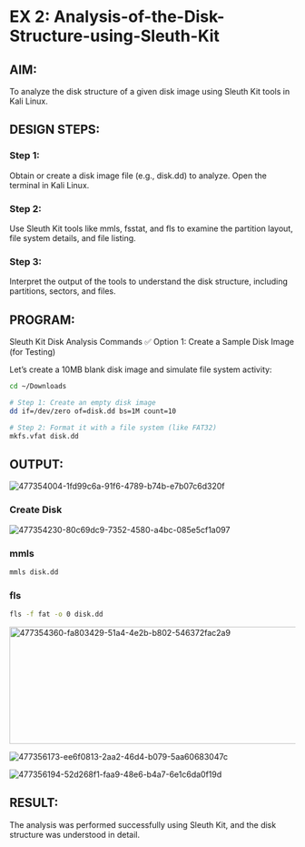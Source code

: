 # EX 2: Analysis-of-the-Disk-Structure-using-Sleuth-Kit
## AIM:
To analyze the disk structure of a given disk image using Sleuth Kit tools in Kali Linux.


## DESIGN STEPS:
### Step 1:
Obtain or create a disk image file (e.g., disk.dd) to analyze. Open the terminal in Kali Linux.

### Step 2:
Use Sleuth Kit tools like mmls, fsstat, and fls to examine the partition layout, file system details, and file listing.

### Step 3:
Interpret the output of the tools to understand the disk structure, including partitions, sectors, and files.

## PROGRAM:
Sleuth Kit Disk Analysis Commands
✅ Option 1: Create a Sample Disk Image (for Testing)

Let’s create a 10MB blank disk image and simulate file system activity:

```bash
cd ~/Downloads

# Step 1: Create an empty disk image
dd if=/dev/zero of=disk.dd bs=1M count=10

# Step 2: Format it with a file system (like FAT32)
mkfs.vfat disk.dd
```

## OUTPUT:
![477354004-1fd99c6a-91f6-4789-b74b-e7b07c6d320f](https://github.com/user-attachments/assets/bc557f91-e39f-42f8-b341-b83a76397566)


### Create Disk
![477354230-80c69dc9-7352-4580-a4bc-085e5cf1a097](https://github.com/user-attachments/assets/822fe0b0-45e4-4a61-a38d-a9d52b3c1ef3)


### mmls 
```bash
mmls disk.dd
```
### fls
```bash
fls -f fat -o 0 disk.dd
```

 <img width="1153" height="206" alt="477354360-fa803429-51a4-4e2b-b802-546372fac2a9" src="https://github.com/user-attachments/assets/8a3d248e-075f-44dd-8c4e-6a13193c1137" />

![477356173-ee6f0813-2aa2-46d4-b079-5aa60683047c](https://github.com/user-attachments/assets/fad95655-167b-4fe3-a7b2-cae394758786)

![477356194-52d268f1-faa9-48e6-b4a7-6e1c6da0f19d](https://github.com/user-attachments/assets/c5a78475-8b4d-477f-8c21-db7f9ec17f7a)


## RESULT:
The analysis was performed successfully using Sleuth Kit, and the disk structure was understood in detail.
